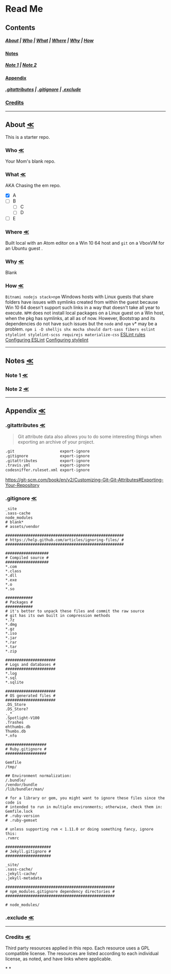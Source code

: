 # Read Me

## Contents

##### [About](#about-) \| [Who](#who-) \| [What](#what-) \| [Where](#where-) \| [Why](#why-) \| [How](#how-)

#### [Notes](#notes-)

##### [Note 1](#note-1-) \| [Note 2](#note-2-)

#### [Appendix](#appendix-)

##### [.gitattributes](#gitattributes-) \| [.gitignore](#gitignore-) \| [.exclude](#exclude-)

### [Credits](#credits-)

* * *

## About [≪](#read-me)

This is a starter repo.

### Who [≪](#read-me)

Your Mom's blank repo.

### What [≪](#read-me)

AKA Chasing the em repo.

-   [x] A
-   [ ] B
    -   [ ] C
    -   [ ] D
-   [ ] E

### Where [≪](#read-me)

Built local with an Atom editor on a Win 10 64 host and `git` on a VboxVM for an Ubuntu guest .

### Why [≪](#read-me)

Blank

### How [≪](#read-me)

`Bitnami nodejs stack>npm`
Windows hosts with Linux guests that share folders have issues with symlinks created from within the guest because Win 10 64 doesn't support such links in a way that doesn't take all year to execute. `NPM` does not install local packages on a Linux guest on a Win host, when the pkg has symlinks, at all as of now. However, Bootstrap and its dependencies do not have such issues but the `node` and `npm` v* may be a problem.
```npm i -D shelljs shx mocha should dart-sass fibers eslint stylelint stylelint-scss requirejs materialize-css```
[ESLint rules](https://eslint.org/docs/rules/)
[Configuring ESLint](https://eslint.org/docs/user-guide/configuring)
[Configuring stylelint](https://stylelint.io/user-guide/configuration/)
* * *

## Notes [≪](#read-me)

### Note 1 [≪](#read-me)

### Note 2 [≪](#read-me)

* * *

## Appendix [≪](#read-me)

### .gitattributes [≪](#read-me)

> Git attribute data also allows you to do some interesting things when exporting an archive of your project.

```markdown
.git                    export-ignore
.gitignore              export-ignore
.gitattributes          export-ignore
.travis.yml             export-ignore
codesniffer.ruleset.xml export-ignore
```

<https://git-scm.com/book/en/v2/Customizing-Git-Git-Attributes#Exporting-Your-Repository>

### .gitignore [≪](#read-me)

```*~
_site
.sass-cache
node_modules
# blank*
# assets/vendor

####################################################
# https://help.github.com/articles/ignoring-files/ #
####################################################

###################
# Compiled source #
###################
*.com
*.class
*.dll
*.exe
*.o
*.so

############
# Packages #
############
# it's better to unpack these files and commit the raw source
# git has its own built in compression methods
*.7z
*.dmg
*.gz
*.iso
*.jar
*.rar
*.tar
*.zip

######################
# Logs and databases #
######################
*.log
*.sql
*.sqlite

######################
# OS generated files #
######################
.DS_Store
.DS_Store?
._*
.Spotlight-V100
.Trashes
ehthumbs.db
Thumbs.db
*.nfo

##################
# Ruby.gitignore #
##################

Gemfile
/tmp/

## Environment normalization:
/.bundle/
/vendor/bundle
/lib/bundler/man/

# for a library or gem, you might want to ignore these files since the code is
# intended to run in multiple environments; otherwise, check them in:
Gemfile.lock
# .ruby-version
# .ruby-gemset

# unless supporting rvm < 1.11.0 or doing something fancy, ignore this:
.rvmrc

####################
# Jekyll.gitignore #
####################

_site/
.sass-cache/
.jekyll-cache/
.jekyll-metadata

################################################
# npm_modules.gitignore dependency directories #
################################################

# node_modules/
```

### .exclude [≪](#read-me)

* * *

### Credits [≪](#read-me)

Third party resources applied in this repo. Each resource uses a GPL compatible license. The resources are listed according to each individual license, as noted, and have links where applicable.

\*
  \*

